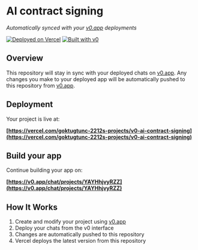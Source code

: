 # AI contract signing

*Automatically synced with your [v0.app](https://v0.app) deployments*

[![Deployed on Vercel](https://img.shields.io/badge/Deployed%20on-Vercel-black?style=for-the-badge&logo=vercel)](https://vercel.com/goktugtunc-2212s-projects/v0-ai-contract-signing)
[![Built with v0](https://img.shields.io/badge/Built%20with-v0.app-black?style=for-the-badge)](https://v0.app/chat/projects/YAYHhjvyRZZ)

## Overview

This repository will stay in sync with your deployed chats on [v0.app](https://v0.app).
Any changes you make to your deployed app will be automatically pushed to this repository from [v0.app](https://v0.app).

## Deployment

Your project is live at:

**[https://vercel.com/goktugtunc-2212s-projects/v0-ai-contract-signing](https://vercel.com/goktugtunc-2212s-projects/v0-ai-contract-signing)**

## Build your app

Continue building your app on:

**[https://v0.app/chat/projects/YAYHhjvyRZZ](https://v0.app/chat/projects/YAYHhjvyRZZ)**

## How It Works

1. Create and modify your project using [v0.app](https://v0.app)
2. Deploy your chats from the v0 interface
3. Changes are automatically pushed to this repository
4. Vercel deploys the latest version from this repository